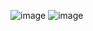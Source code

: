 ![image](https://github.com/user-attachments/assets/0e0a4ee6-6e6f-4673-974d-988698b5cda2)
![image](https://github.com/user-attachments/assets/fd7c6836-93f2-487c-912d-0eb79231b42b)
